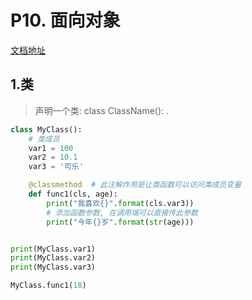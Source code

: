 # P10. 面向对象

[文档地址](https://github.com/walter201230/Python/blob/master/Article/PythonBasis/python8/2.md)

## 1.类
> 声明一个类:
> class ClassName():
>     <statement-1>
>     .
>     <statement-N>

```python
class MyClass():
    # 类成员
    var1 = 100
    var2 = 10.1
    var3 = '可乐'

    @classmethod  # 此注解作用是让类函数可以访问类成员变量
    def func1(cls, age):
        print("我喜欢{}".format(cls.var3))
        # 添加函数参数, 在调用端可以直接传此参数
        print("今年{}岁".format(str(age)))


print(MyClass.var1)
print(MyClass.var2)
print(MyClass.var3)

MyClass.func1(18)
```
